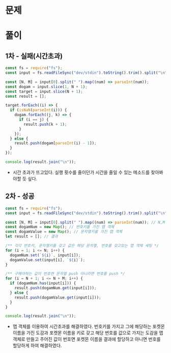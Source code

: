 # 문제

# 풀이

## 1차 - 실패(시간초과)

```javascript
const fs = require("fs");
const input = fs.readFileSync("dev/stdin").toString().trim().split("\n");

const [N, M] = input[0].split(" ").map((num) => parseInt(num));
const dogam = input.slice(1, N + 1);
const target = input.slice(N + 1);
const result = [];

target.forEach((i) => {
  if (isNaN(parseInt(i))) {
    dogam.forEach((j, k) => {
      if (i == j) {
        result.push(k + 1);
      }
    });
  } else {
    result.push(dogam[parseInt(i) - 1]);
  }
});

console.log(result.join("\n"));
```

- 시간 초과가 뜨고있다. 실행 횟수를 줄이던가 시간을 줄일 수 있는 메소드를 찾아봐야할 듯 싶다.

## 2차 - 성공

```javascript
const fs = require("fs");
const input = fs.readFileSync("dev/stdin").toString().trim().split("\n");

const [N, M] = input[0].split(" ").map((num) => parseInt(num)); // N,M
const dogamNum = new Map(); // 번호키를 가진 맵 객체
const dogamValue = new Map(); // 문자열키를 가진 맵 객체
let result = []; // 결과

/** 각각 번호키, 문자열키를 갖고 값은 해당 문자열, 번호를 갖고있는 맵 객체 세팅 */
for (i = 1; i <= N; i++) {
  dogamNum.set(`${i}`, input[i]);
  dogamValue.set(input[i], `${i}`);
}

/** 구해야하는 값이 번호면 문자열 push 아니라면 번호를 push */
for (i = N + 1; i <= N + M; i++) {
  if (dogamNum.has(input[i])) {
    result.push(dogamNum.get(input[i]));
  } else {
    result.push(dogamValue.get(input[i]));
  }
}

console.log(result.join("\n"));
```

- 맵 객체를 이용하여 시간초과를 해결하였다. 번호키를 가지고 그에 해당하는 포켓몬 이름을 가진 도감과 포켓몬 이름을 키로 갖고 해당 번호를 값으로 가지는 도감을 맵 객체로 만들고 주어진 값이 번호면 포켓몬 이름을 결과에 할당하고 아니면 번호를 할당하게 하여 해결하였다.
